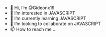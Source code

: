 - 👋 Hi, I’m @Gideonx19
- 👀 I’m interested in JAVASCRIPT
- 🌱 I’m currently learning JAVASCRIPT
- 💞️ I’m looking to collaborate on JAVASCRIPT
- 📫 How to reach me ...

<!---
Gideonx19/Gideonx19 is a ✨ special ✨ repository because its `README.md` (this file) appears on your GitHub profile.
You can click the Preview link to take a look at your changes.
--->
